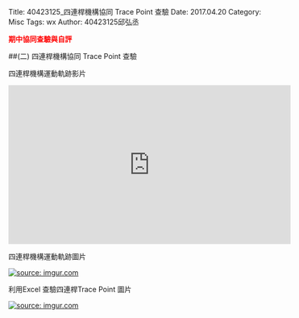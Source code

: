 Title: 40423125_四連桿機構協同 Trace Point 查驗
Date: 2017.04.20
Category: Misc
Tags: wx
Author: 40423125邱弘丞

<b><font color="red">期中協同查驗與自評</font></b>

<!-- PELICAN_END_SUMMARY -->
##(二) 四連桿機構協同 Trace Point 查驗

四連桿機構運動軌跡影片

<iframe width="560" height="315" src="https://www.youtube.com/embed/MFcGdiBxEtA" frameborder="0" allowfullscreen></iframe>

四連桿機構運動軌跡圖片

<a href="http://imgur.com/XzSwOGM"><img src="http://i.imgur.com/XzSwOGM.png" title="source: imgur.com" /></a>

利用Excel 查驗四連桿Trace Point 圖片

<a href="http://imgur.com/E8KeDwA"><img src="http://i.imgur.com/E8KeDwA.png" title="source: imgur.com" /></a>



<!-- 導入 Brython 標準程式庫 -->
 
<script type="text/javascript" src="https://cdn.rawgit.com/brython-dev/brython/master/www/src/brython_dist.js">
</script>
 
<!-- 啟動 Brython -->
 
<script>
window.onload=function(){
brython(1);
}
</script>
 
<!-- 以下實際利用  Brython 畫四連桿 trace point 路徑-->
 
<canvas id="fourbar" width="600" height="400"></canvas>
 
<div id="container1"></div>
 
<script type="text/python3">
from browser import document as doc
from browser import html
import math
# 準備繪圖畫布
canvas = doc["fourbar"]
container1 = doc['container1']
ctx = canvas.getContext("2d")
 
fourbar_data = open("./../data/40423125.csv").read()
fourbar_list = fourbar_data.splitlines()
#container1 <= fourbar_list[0]
# 以下可以利用 ctx 物件進行畫圖
# 先畫一條直線
ctx.beginPath()
# 設定線的寬度為 1 個單位
ctx.lineWidth = 1
# 利用 transform 將 y 座標反轉, 且 offset canvas.height
# (X scale, X skew, Y skew, Y scale, X offset, Y offset)
# 配合圖形位置進行座標轉換
ctx.transform(1, 0, 0, -1, canvas.width/2+250, canvas.height/2+100)
# 畫出 x 與 y 座標線
# 各座標值放大 8 倍
ratio = 8
ctx.moveTo(0, 0)
ctx.lineTo(-30*ratio, 0)
start_point = fourbar_list[0].split(",")
ctx.moveTo(float(start_point[0])*ratio, float(start_point[1])*ratio)
count = 0
for data in fourbar_list[1:]:
    point = data.split(",")
    #count = count + 1
    #container1 <= str(count) + ":" + point[0] + "," + point[1]
    #container1 <= html.BR()
    ctx.lineTo(float(point[0])*ratio, float(point[1])*ratio)
# 設定顏色為藍色, 也可以使用 "rgb(0, 0, 255)" 字串設定顏色值
ctx.strokeStyle = "blue"
# 實際執行畫線
ctx.stroke()
ctx.closePath()
</script>














